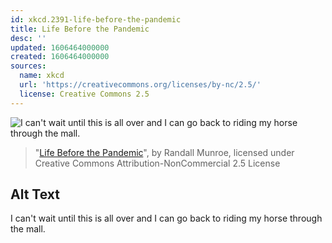 ```yaml
---
id: xkcd.2391-life-before-the-pandemic
title: Life Before the Pandemic
desc: ''
updated: 1606464000000
created: 1606464000000
sources:
  name: xkcd
  url: 'https://creativecommons.org/licenses/by-nc/2.5/'
  license: Creative Commons 2.5
---
```

![I can't wait until this is all over and I can go back to riding my horse through the mall.](https://imgs.xkcd.com/comics/life_before_the_pandemic.png)
> "[Life Before the Pandemic](https://xkcd.com/2391/)", by Randall Munroe, licensed under Creative Commons Attribution-NonCommercial 2.5 License

## Alt Text
I can't wait until this is all over and I can go back to riding my horse through the mall.
